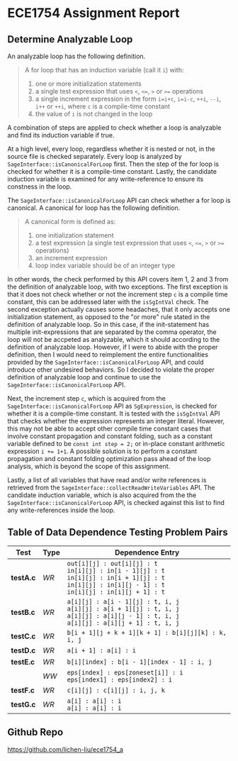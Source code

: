 # ECE1754 Assignment Report

## Determine Analyzable Loop
An analyzable loop has the following definition.
> A for loop that has an induction variable (call it `i`) with:<br>
> 1. one or more initialization statements
> 2. a single test expression that uses `<`, `<=`, `>` or `>=` operations
> 3. a single increment expression in the form `i=i+c`, `i=i-c`, `++i`, `--i`, `i++` or `++i`, where `c` is a compile-time constant 
> 4. the value of `i` is not changed in the loop

A combination of steps are applied to check whether a loop is analyzable and find its induction variable if true.

At a high level, every loop, regardless whether it is nested or not, in the source file is checked separately. Every loop is analyzed by `SageInterface::isCanonicalForLoop` first. Then the step of the for loop is checked for whether it is a compile-time constant. Lastly, the candidate induction variable is examined for any write-reference to ensure its constness in the loop.

The `SageInterface::isCanonicalForLoop` API can check whether a for loop is canonical. A canonical for loop has the following definition.
> A canonical form is defined as:
> 1. one initialization statement
> 2. a test expression (a single test expression that uses `<`, `<=`, `>` or `>=` operations)
> 3. an increment expression
> 4. loop index variable should be of an integer type

In other words, the check performed by this API covers item 1, 2 and 3 from the definition of analyzable loop, with two exceptions. The first exception is that it does not check whether or not the increment step `c` is a compile time constant, this can be addressed later with the `isSgIntVal` check. The second exception actually causes some headaches, that it only accepts one initialization statement, as opposed to the "or more" rule stated in the definition of analyzable loop. So in this case, if the init-statement has multiple init-expressions that are separated by the comma operator, the loop will not be accpeted as analyzable, which it should according to the definition of analyzable loop. However, if I were to abide with the proper definition, then I would need to reimplement the entire functionalities provided by the `SageInterface::isCanonicalForLoop` API, and could introduce other undesired behaviors. So I decided to violate the proper definition of analyzable loop and continue to use the `SageInterface::isCanonicalForLoop` API.

Next, the increment step `c`, which is acquired from the `SageInterface::isCanonicalForLoop` API as `SgExpression`, is checked for whether it is a compile-time constant. It is tested with the `isSgIntVal` API that checks whether the expression represents an integer literal. However, this may not be able to accept other compile time constant cases that involve constant propagation and constant folding, such as a constant variable defined to be `const int step = 2;` or in-place constant arithmetic expression `i += 1+1`. A possible solution is to perform a constant propagation and constant folding optimization pass ahead of the loop analysis, which is beyond the scope of this assignment.

Lastly, a list of all variables that have read and/or write references is retrieved from the `SageInterface::collectReadWriteVariables` API. The candidate induction variable, which is also acquired from the the `SageInterface::isCanonicalForLoop` API, is checked against this list to find any write-references inside the loop.

## Table of Data Dependence Testing Problem Pairs
| Test | Type | Dependence Entry |
| ---- | ---- | ---------------- |
| **testA.c** | _WR_ | `out[i][j] : out[i][j] : t`<br>`in[i][j] : in[i - 1][j] : t`<br>`in[i][j] : in[i + 1][j] : t`<br>`in[i][j] : in[i][j - 1] : t`<br>`in[i][j] : in[i][j + 1] : t` |
| **testB.c** | _WR_ | `a[i][j] : a[i - 1][j] : t, i, j`<br>`a[i][j] : a[i + 1][j] : t, i, j`<br>`a[i][j] : a[i][j - 1] : t, i, j`<br>`a[i][j] : a[i][j + 1] : t, i, j` |
| **testC.c** | _WR_ | `b[i + 1][j + k + 1][k + 1] : b[i][j][k] : k, i, j` |
| **testD.c** | _WR_ | `a[i + 1] : a[i] : i` |
| **testE.c** | _WR_ | `b[i][index] : b[i - 1][index - 1] : i, j` |
|             | _WW_ | `eps[index] : eps[zoneset[i]] : i`<br>`eps[index1] : eps[index2] : i` |
| **testF.c** | _WR_ | `c[i][j] : c[i][j] : i, j, k` |
| **testG.c** | _WR_ | `a[i] : a[i] : i`<br>`a[i] : a[i] : i`|

## Github Repo
https://github.com/lichen-liu/ece1754_a